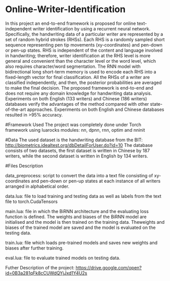 # Online-Writer-Identification

In this project an end-to-end framework is proposed for online text-independent writer identification by using a recurrent neural network. Specifically, the handwriting data of a particular writer are represented by a set of random hybrid strokes (RHSs). Each RHS is a randomly sampled short sequence representing pen tip movements (xy-coordinates) and pen-down or pen-up states. RHS is independent of the content and language involved in handwriting; therefore, writer identification at the RHS level is more general and convenient than the character level or the word level, which also requires character/word segmentation. The RNN model with bidirectional long short-term memory is used to encode each RHS into a fixed-length vector for final classification. All the RHSs of a writer are classified independently, and then, the posterior probabilities are averaged to make the final decision. The proposed framework is end-to-end and does not require any domain knowledge for handwriting data analysis. Experiments on both English (133 writers) and Chinese (186 writers) databases verify the advantages of the method compared with other state-of-the-art approaches. Experiments on both English and Chinese databases resulted in >95% accuracy.

#Framework Used
The project was completely done under Torch framework using luarocks modules:
nn, dpnn, rnn, optim and nninit

#Data
 The used dataset is the handwriting database from the BIT: http://biometrics.idealtest.org/dbDetailForUser.do?id=10
 The database consists of two datasets, the first dataset is written in Chinese by 187 writers, while the second dataset is      written in English by 134 writers. 
 
 #Files Description
 
 data_preprocess:
 script to convert the data into a text file consisting of xy-coordinates and pen-down or pen-up states at each instance of all writers arranged in alphabetical order. 
 
 data.lua:
 file to load training and testing data as well as labels from the text file to torch.CudaTensors
 
 main.lua:
 file in which the BiRNN architecture and the evaluating loss function is defined. The weights and biases of the BiRNN model are initialised and the model is then trained on the training data. Theweights and biases of the trained model are saved and the model is evaluated on the testing data.
 
 train.lua:
 file which loads pre-trained models and saves new weights and biases after further training.
 
 eval.lua:
 file to evaluate trained models on testing data.
 
 Futher Description of the project:
 https://drive.google.com/open?id=0B3a281qFk8cCUWdQYjJxd1Y4U2s
